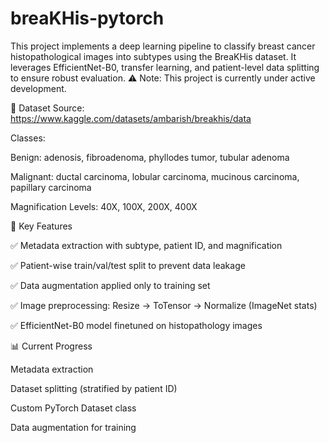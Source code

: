 # breaKHis-pytorch
This project implements a deep learning pipeline to classify breast cancer histopathological images into subtypes using the BreaKHis dataset. It leverages EfficientNet-B0, transfer learning, and patient-level data splitting to ensure robust evaluation.
⚠️ Note: This project is currently under active development.

📁 Dataset
Source: https://www.kaggle.com/datasets/ambarish/breakhis/data

Classes:

Benign: adenosis, fibroadenoma, phyllodes tumor, tubular adenoma

Malignant: ductal carcinoma, lobular carcinoma, mucinous carcinoma, papillary carcinoma

Magnification Levels: 40X, 100X, 200X, 400X

📌 Key Features

✅ Metadata extraction with subtype, patient ID, and magnification

✅ Patient-wise train/val/test split to prevent data leakage

✅ Data augmentation applied only to training set

✅ Image preprocessing: Resize → ToTensor → Normalize (ImageNet stats)

✅ EfficientNet-B0 model finetuned on histopathology images


📊 Current Progress

 Metadata extraction
 
 Dataset splitting (stratified by patient ID)
 
 Custom PyTorch Dataset class
 
 Data augmentation for training
